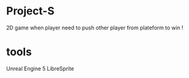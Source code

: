 # Project-S
2D game when player need to push other player from plateform to win !

# tools
Unreal Engine 5
LibreSprite

